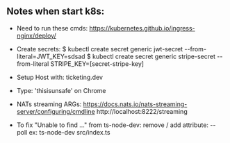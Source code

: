 ## Notes when start k8s:
+ Need to run these cmds:
https://kubernetes.github.io/ingress-nginx/deploy/

+ Create secrets:
$ kubectl create secret generic jwt-secret --from-literal=JWT_KEY=sdsad
$ kubectl create secret generic stripe-secret --from-literal STRIPE_KEY=[secret-stripe-key]

+ Setup Host with: ticketing.dev

+ Type: 'thisisunsafe' on Chrome 

+ NATs streaming ARGs:
https://docs.nats.io/nats-streaming-server/configuring/cmdline
http://localhost:8222/streaming

+ To fix "Unable to find ..." from ts-node-dev:
remove / add attribute: --poll
ex: ts-node-dev src/index.ts